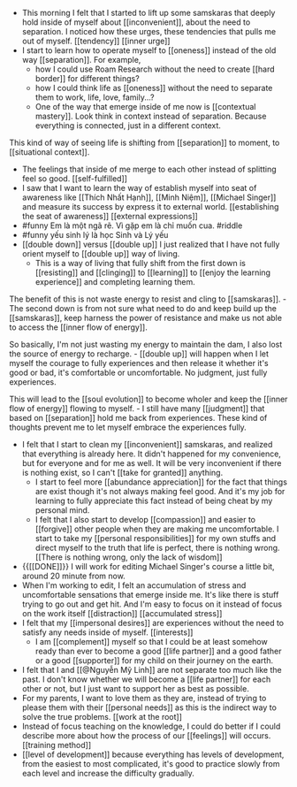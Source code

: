 - This morning I felt that I started to lift up some samskaras that deeply hold inside of myself about [[inconvenient]], about the need to separation. I noticed how these urges, these tendencies that pulls me out of myself. [[tendency]] [[inner urge]]
- I start to learn how to operate myself to [[oneness]] instead of the old way [[separation]]. For example, 
    - how I could use Roam Research without the need to create [[hard border]] for different things?
    - how I could think life as [[oneness]] without the need to separate them to work, life, love, family...?
    - One of the way that emerge inside of me now is [[contextual mastery]]. Look think in context instead of separation. Because everything is connected, just in a different context. 

This kind of way of seeing life is shifting from [[separation]] to moment, to [[situational context]].
- The feelings that inside of me merge to each other instead of splitting feel so good. [[self-fulfilled]]
- I saw that I want to learn the way of establish myself into seat of awareness like [[Thích Nhất Hạnh]], [[Minh Niệm]], [[Michael Singer]] and measure its success by express it to external world. [[establishing the seat of awareness]] [[external expressions]]
- #funny Em là một ngã rẽ. Vì gặp em là chỉ muốn cua. #riddle
- #funny yếu sinh lý là học Sinh và Lý yếu
- [[double down]] versus [[double up]] 
I just realized that I have not fully orient myself to [[double up]] way of living. 
    - This is a way of living that fully shift from the first down is [[resisting]] and [[clinging]] to [[learning]] to [[enjoy the learning experience]] and completing learning them. 

The benefit of this is not waste energy to resist and cling to [[samskaras]].
    - The second down is from not sure what need to do and keep build up the [[samskaras]], keep harness the power of resistance and make us not able to access the [[inner flow of energy]].

So basically, I'm not just wasting my energy to maintain the dam, I also lost the source of energy to recharge.
    - [[double up]] will happen when I let myself the courage to fully experiences and then release it whether it's good or bad, it's comfortable or uncomfortable. No judgment, just fully experiences. 

This will lead to the [[soul evolution]] to become wholer and keep the [[inner flow of energy]] flowing to myself.
    - I still have many [[judgment]] that based on [[separation]] hold me back from experiences. These kind of thoughts prevent me to let myself embrace the experiences fully.
- I felt that I start to clean my [[inconvenient]] samskaras, and realized that everything is already here. It didn't happened for my convenience, but for everyone and for me as well. It will be very inconvenient if there is nothing exist, so I can't [[take for granted]] anything.
    - I start to feel more [[abundance appreciation]] for the fact that things are exist though it's not always making feel good. And it's my job for learning to fully appreciate this fact instead of being cheat by my personal mind.
    - I felt that I also start to develop [[compassion]] and easier to [[forgive]] other people when they are making me uncomfortable. I start to take my [[personal responsibilities]] for my own stuffs and direct myself to the truth that life is perfect, there is nothing wrong. [[There is nothing wrong, only the lack of wisdom]]
- {{[[DONE]]}} I will work for editing Michael Singer's course a little bit, around 20 minute from now. 
- When I'm working to edit, I felt an accumulation of stress and uncomfortable sensations that emerge inside me. It's like there is stuff trying to go out and get hit. And I'm easy to focus on it instead of focus on the work itself [[distraction]] [[accumulated stress]]
- I felt that my [[impersonal desires]] are experiences without the need to satisfy any needs inside of myself. [[interests]]
    - I am [[complement]] myself so that I could be at least somehow ready than ever to become a good [[life partner]] and a good father or a good [[supporter]] for my child on their journey on the earth.
- I felt that I and [[@Nguyễn Mỹ Linh]] are not separate too much like the past. I  don't know whether we will become a [[life partner]] for each other or not, but I just want to support her as best as possible.  
- For my parents, I want to love them as they are, instead of trying to please them with their [[personal needs]] as this is the indirect way to solve the true problems. [[work at the root]]
- Instead of focus teaching on the knowledge, I could do better if I could describe more about how the process of our [[feelings]] will occurs. [[training method]]
- [[level of development]] because everything has levels of development, from the easiest to most complicated, it's good to practice slowly from each level and increase the difficulty gradually.
